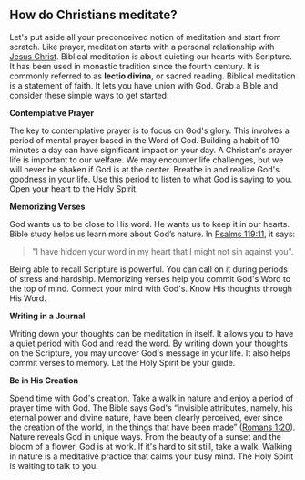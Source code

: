 ## How do Christians meditate?

Let's put aside all your preconceived notion of meditation and start from scratch. Like prayer, meditation starts with a personal relationship with [Jesus Christ](https://testimon.io/blog/jesus-quotes-about-love). Biblical meditation is about quieting our hearts with Scripture. It has been used in monastic tradition since the fourth century. It is commonly referred to as **lectio divina**, or sacred reading. Biblical meditation is a statement of faith. It lets you have union with God. Grab a Bible and consider these simple ways to get started:

**Contemplative Prayer**

The key to contemplative prayer is to focus on God's glory. This involves a period of mental prayer based in the Word of God. Building a habit of 10 minutes a day can have significant impact on your day. A Christian's prayer life is important to our welfare. We may encounter life challenges, but we will never be shaken if God is at the center. Breathe in and realize God's goodness in your life. Use this period to listen to what God is saying to you. Open your heart to the Holy Spirit. 

**Memorizing Verses**

God wants us to be close to His word. He wants us to keep it in our hearts. Bible study helps us learn more about God’s nature. In [Psalms 119:11](https://www.bible.com/bible/111/psa.119.11), it says: 

> "I have hidden your word in my heart that I might not sin against you". 

Being able to recall Scripture is powerful. You can call on it during periods of stress and hardship. Memorizing verses help you commit God's Word to the top of mind. Connect your mind with God's. Know His thoughts through His Word.

**Writing in a Journal**

Writing down your thoughts can be meditation in itself. It allows you to have a quiet period with God and read the word. By writing down your thoughts on the Scripture, you may uncover God's message in your life. It also helps commit verses to memory. Let the Holy Spirit be your guide. 

**Be in His Creation**

Spend time with God's creation. Take a walk in nature and enjoy a period of prayer time with God. The Bible says God's “invisible attributes, namely, his eternal power and divine nature, have been clearly perceived, ever since the creation of the world, in the things that have been made” ([Romans 1:20](https://www.bible.com/bible/111/rom.1.20)). Nature reveals God in unique ways. From the beauty of a sunset and the bloom of a flower, God is at work. If it's hard to sit still, take a walk. Walking in nature is a meditative practice that calms your busy mind. The Holy Spirit is waiting to talk to you.
